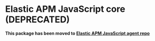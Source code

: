 # Elastic APM JavaScript core (DEPRECATED)

**This package has been moved to [Elastic APM JavaScript agent repo](https://github.com/elastic/apm-agent-js-base/tree/master/packages/rum-core)**